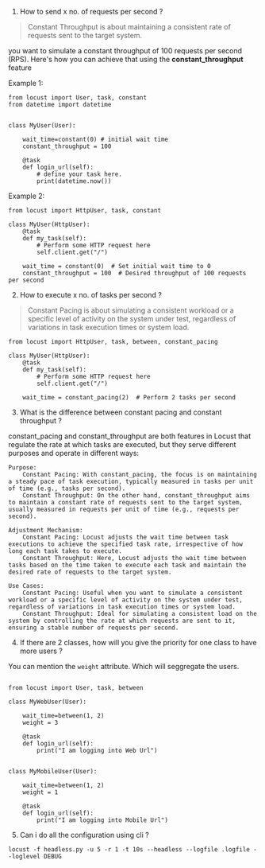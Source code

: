 1. How to send x no. of requests per second ? 

> Constant Throughput is about maintaining a consistent rate of requests sent to the target system.

you want to simulate a constant throughput of 100 requests per second (RPS). Here's how you can achieve that using the **constant_throughput** feature

Example 1: 

```
from locust import User, task, constant
from datetime import datetime


class MyUser(User):

    wait_time=constant(0) # initial wait time
    constant_throughput = 100

    @task
    def login_url(self):
        # define your task here.
        print(datetime.now())
```

Example 2: 

```
from locust import HttpUser, task, constant

class MyUser(HttpUser):
    @task
    def my_task(self):
        # Perform some HTTP request here
        self.client.get("/")

    wait_time = constant(0)  # Set initial wait time to 0
    constant_throughput = 100  # Desired throughput of 100 requests per second

```

2. How to execute x no. of tasks per second ?

> Constant Pacing is about simulating a consistent workload or a specific level of activity on the system under test, regardless of variations in task execution times or system load.

```
from locust import HttpUser, task, between, constant_pacing

class MyUser(HttpUser):
    @task
    def my_task(self):
        # Perform some HTTP request here
        self.client.get("/")

    wait_time = constant_pacing(2)  # Perform 2 tasks per second

```

3. What is the difference between constant pacing and constant throughput ?

constant_pacing and constant_throughput are both features in Locust that regulate the rate at which tasks are executed, but they serve different purposes and operate in different ways:

    Purpose:
        Constant Pacing: With constant_pacing, the focus is on maintaining a steady pace of task execution, typically measured in tasks per unit of time (e.g., tasks per second).
        Constant Throughput: On the other hand, constant_throughput aims to maintain a constant rate of requests sent to the target system, usually measured in requests per unit of time (e.g., requests per second).

    Adjustment Mechanism:
        Constant Pacing: Locust adjusts the wait time between task executions to achieve the specified task rate, irrespective of how long each task takes to execute.
        Constant Throughput: Here, Locust adjusts the wait time between tasks based on the time taken to execute each task and maintain the desired rate of requests to the target system.

    Use Cases:
        Constant Pacing: Useful when you want to simulate a consistent workload or a specific level of activity on the system under test, regardless of variations in task execution times or system load.
        Constant Throughput: Ideal for simulating a consistent load on the system by controlling the rate at which requests are sent to it, ensuring a stable number of requests per second.

4. If there are 2 classes, how will you give the priority for one class to have more users ?

You can mention the `weight` attribute. Which will seggregate the users. 

```

from locust import User, task, between

class MyWebUser(User):

    wait_time=between(1, 2)
    weight = 3

    @task
    def login_url(self):
        print("I am logging into Web Url")


class MyMobileUser(User):

    wait_time=between(1, 2)
    weight = 1

    @task
    def login_url(self):
        print("I am logging into Mobile Url")
```

5. Can i do all the configuration using cli ?

```
locust -f headless.py -u 5 -r 1 -t 10s --headless --logfile .logfile --loglevel DEBUG

```

